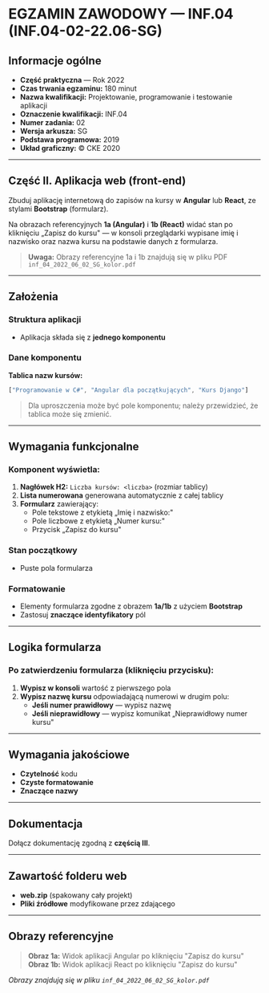 # EGZAMIN ZAWODOWY — INF.04 (INF.04-02-22.06-SG)

## Informacje ogólne
- **Część praktyczna** — Rok 2022
- **Czas trwania egzaminu:** 180 minut
- **Nazwa kwalifikacji:** Projektowanie, programowanie i testowanie aplikacji
- **Oznaczenie kwalifikacji:** INF.04
- **Numer zadania:** 02
- **Wersja arkusza:** SG
- **Podstawa programowa:** 2019
- **Układ graficzny:** © CKE 2020

---

## Część II. Aplikacja web (front-end)

Zbuduj aplikację internetową do zapisów na kursy w **Angular** lub **React**, ze stylami **Bootstrap** (formularz).

Na obrazach referencyjnych **1a (Angular)** i **1b (React)** widać stan po kliknięciu „Zapisz do kursu" — w konsoli przeglądarki wypisane imię i nazwisko oraz nazwa kursu na podstawie danych z formularza.

> **Uwaga:** Obrazy referencyjne 1a i 1b znajdują się w pliku PDF `inf_04_2022_06_02_SG_kolor.pdf`

---

## Założenia

### Struktura aplikacji
- Aplikacja składa się z **jednego komponentu**

### Dane komponentu
**Tablica nazw kursów:**
```javascript
["Programowanie w C#", "Angular dla początkujących", "Kurs Django"]
```

> Dla uproszczenia może być pole komponentu; należy przewidzieć, że tablica może się zmienić.

---

## Wymagania funkcjonalne

### Komponent wyświetla:

1. **Nagłówek H2:** `Liczba kursów: <liczba>` (rozmiar tablicy)
2. **Lista numerowana** generowana automatycznie z całej tablicy
3. **Formularz** zawierający:
   - Pole tekstowe z etykietą „Imię i nazwisko:"
   - Pole liczbowe z etykietą „Numer kursu:"
   - Przycisk „Zapisz do kursu"

### Stan początkowy
- Puste pola formularza

### Formatowanie
- Elementy formularza zgodne z obrazem **1a/1b** z użyciem **Bootstrap**
- Zastosuj **znaczące identyfikatory** pól

---

## Logika formularza

### Po zatwierdzeniu formularza (kliknięciu przycisku):

1. **Wypisz w konsoli** wartość z pierwszego pola
2. **Wypisz nazwę kursu** odpowiadającą numerowi w drugim polu:
   - **Jeśli numer prawidłowy** — wypisz nazwę
   - **Jeśli nieprawidłowy** — wypisz komunikat „Nieprawidłowy numer kursu"

---

## Wymagania jakościowe

- **Czytelność** kodu
- **Czyste formatowanie**
- **Znaczące nazwy**

---

## Dokumentacja

Dołącz dokumentację zgodną z **częścią III**.

---

## Zawartość folderu web

- **web.zip** (spakowany cały projekt)
- **Pliki źródłowe** modyfikowane przez zdającego

---

## Obrazy referencyjne

> **Obraz 1a:** Widok aplikacji Angular po kliknięciu "Zapisz do kursu"
> **Obraz 1b:** Widok aplikacji React po kliknięciu "Zapisz do kursu"

*Obrazy znajdują się w pliku `inf_04_2022_06_02_SG_kolor.pdf`*